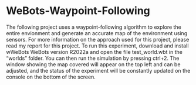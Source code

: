 # WeBots-Waypoint-Following

The following project uses a waypoint-following algorithm to explore the entire envionment and generate an accurate map of the environment using sensors. For more information on the approach used for this project, please read my report for this project.
To run this experiment, download and install wWeBots WeBots version R2022a and open the file test_world.wbt in the “worlds” folder. You can then run the simulation by pressing ctrl+2. The window showing the map covered will appear on the top left and can be adjusted, and the status of the experiment will be constantly updated on the console on the bottom of the screen.
